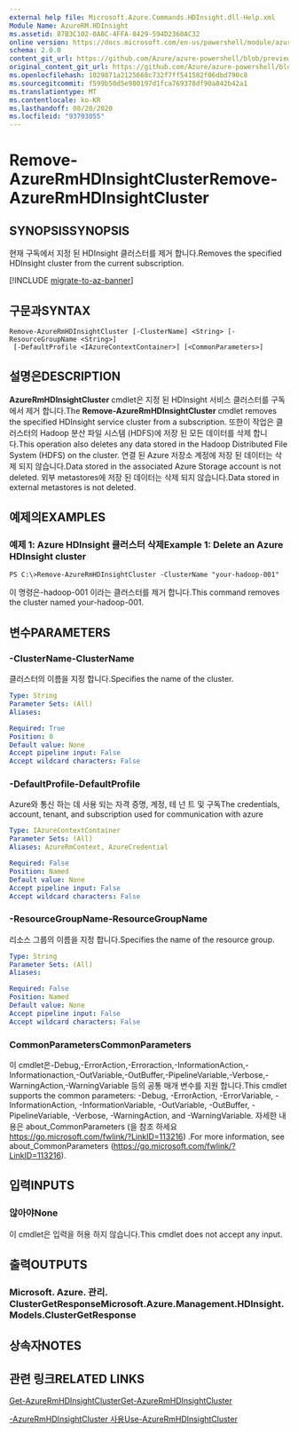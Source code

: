 ```yaml
---
external help file: Microsoft.Azure.Commands.HDInsight.dll-Help.xml
Module Name: AzureRM.HDInsight
ms.assetid: 87B3C102-0A8C-4FFA-8429-594D2360AC32
online version: https://docs.microsoft.com/en-us/powershell/module/azurerm.hdinsight/remove-azurermhdinsightcluster
schema: 2.0.0
content_git_url: https://github.com/Azure/azure-powershell/blob/preview/src/ResourceManager/HDInsight/Commands.HDInsight/help/Remove-AzureRmHDInsightCluster.md
original_content_git_url: https://github.com/Azure/azure-powershell/blob/preview/src/ResourceManager/HDInsight/Commands.HDInsight/help/Remove-AzureRmHDInsightCluster.md
ms.openlocfilehash: 1029871a2125668c732f7ff541582f06dbd790c8
ms.sourcegitcommit: f599b50d5e980197d1fca769378df90a842b42a1
ms.translationtype: MT
ms.contentlocale: ko-KR
ms.lasthandoff: 08/20/2020
ms.locfileid: "93703055"
---
```

# <span data-ttu-id="fdd36-101">Remove-AzureRmHDInsightCluster</span><span class="sxs-lookup"><span data-stu-id="fdd36-101">Remove-AzureRmHDInsightCluster</span></span>

## <span data-ttu-id="fdd36-102">SYNOPSIS</span><span class="sxs-lookup"><span data-stu-id="fdd36-102">SYNOPSIS</span></span>
<span data-ttu-id="fdd36-103">현재 구독에서 지정 된 HDInsight 클러스터를 제거 합니다.</span><span class="sxs-lookup"><span data-stu-id="fdd36-103">Removes the specified HDInsight cluster from the current subscription.</span></span>

[!INCLUDE [migrate-to-az-banner](../../includes/migrate-to-az-banner.md)]

## <span data-ttu-id="fdd36-104">구문과</span><span class="sxs-lookup"><span data-stu-id="fdd36-104">SYNTAX</span></span>

```
Remove-AzureRmHDInsightCluster [-ClusterName] <String> [-ResourceGroupName <String>]
 [-DefaultProfile <IAzureContextContainer>] [<CommonParameters>]
```

## <span data-ttu-id="fdd36-105">설명은</span><span class="sxs-lookup"><span data-stu-id="fdd36-105">DESCRIPTION</span></span>
<span data-ttu-id="fdd36-106">**AzureRmHDInsightCluster** cmdlet은 지정 된 HDInsight 서비스 클러스터를 구독에서 제거 합니다.</span><span class="sxs-lookup"><span data-stu-id="fdd36-106">The **Remove-AzureRmHDInsightCluster** cmdlet removes the specified HDInsight service cluster from a subscription.</span></span>
<span data-ttu-id="fdd36-107">또한이 작업은 클러스터의 Hadoop 분산 파일 시스템 (HDFS)에 저장 된 모든 데이터를 삭제 합니다.</span><span class="sxs-lookup"><span data-stu-id="fdd36-107">This operation also deletes any data stored in the Hadoop Distributed File System (HDFS) on the cluster.</span></span>
<span data-ttu-id="fdd36-108">연결 된 Azure 저장소 계정에 저장 된 데이터는 삭제 되지 않습니다.</span><span class="sxs-lookup"><span data-stu-id="fdd36-108">Data stored in the associated Azure Storage account is not deleted.</span></span>
<span data-ttu-id="fdd36-109">외부 metastores에 저장 된 데이터는 삭제 되지 않습니다.</span><span class="sxs-lookup"><span data-stu-id="fdd36-109">Data stored in external metastores is not deleted.</span></span>

## <span data-ttu-id="fdd36-110">예제의</span><span class="sxs-lookup"><span data-stu-id="fdd36-110">EXAMPLES</span></span>

### <span data-ttu-id="fdd36-111">예제 1: Azure HDInsight 클러스터 삭제</span><span class="sxs-lookup"><span data-stu-id="fdd36-111">Example 1: Delete an Azure HDInsight cluster</span></span>
```
PS C:\>Remove-AzureRmHDInsightCluster -ClusterName "your-hadoop-001"
```

<span data-ttu-id="fdd36-112">이 명령은-hadoop-001 이라는 클러스터를 제거 합니다.</span><span class="sxs-lookup"><span data-stu-id="fdd36-112">This command removes the cluster named your-hadoop-001.</span></span>

## <span data-ttu-id="fdd36-113">변수</span><span class="sxs-lookup"><span data-stu-id="fdd36-113">PARAMETERS</span></span>

### <span data-ttu-id="fdd36-114">-ClusterName</span><span class="sxs-lookup"><span data-stu-id="fdd36-114">-ClusterName</span></span>
<span data-ttu-id="fdd36-115">클러스터의 이름을 지정 합니다.</span><span class="sxs-lookup"><span data-stu-id="fdd36-115">Specifies the name of the cluster.</span></span>

```yaml
Type: String
Parameter Sets: (All)
Aliases: 

Required: True
Position: 0
Default value: None
Accept pipeline input: False
Accept wildcard characters: False
```

### <span data-ttu-id="fdd36-116">-DefaultProfile</span><span class="sxs-lookup"><span data-stu-id="fdd36-116">-DefaultProfile</span></span>
<span data-ttu-id="fdd36-117">Azure와 통신 하는 데 사용 되는 자격 증명, 계정, 테 넌 트 및 구독</span><span class="sxs-lookup"><span data-stu-id="fdd36-117">The credentials, account, tenant, and subscription used for communication with azure</span></span>

```yaml
Type: IAzureContextContainer
Parameter Sets: (All)
Aliases: AzureRmContext, AzureCredential

Required: False
Position: Named
Default value: None
Accept pipeline input: False
Accept wildcard characters: False
```

### <span data-ttu-id="fdd36-118">-ResourceGroupName</span><span class="sxs-lookup"><span data-stu-id="fdd36-118">-ResourceGroupName</span></span>
<span data-ttu-id="fdd36-119">리소스 그룹의 이름을 지정 합니다.</span><span class="sxs-lookup"><span data-stu-id="fdd36-119">Specifies the name of the resource group.</span></span>

```yaml
Type: String
Parameter Sets: (All)
Aliases: 

Required: False
Position: Named
Default value: None
Accept pipeline input: False
Accept wildcard characters: False
```

### <span data-ttu-id="fdd36-120">CommonParameters</span><span class="sxs-lookup"><span data-stu-id="fdd36-120">CommonParameters</span></span>
<span data-ttu-id="fdd36-121">이 cmdlet은-Debug,-ErrorAction,-Erroraction,-InformationAction,-Informationaction,-OutVariable,-OutBuffer,-PipelineVariable,-Verbose,-WarningAction,-WarningVariable 등의 공통 매개 변수를 지원 합니다.</span><span class="sxs-lookup"><span data-stu-id="fdd36-121">This cmdlet supports the common parameters: -Debug, -ErrorAction, -ErrorVariable, -InformationAction, -InformationVariable, -OutVariable, -OutBuffer, -PipelineVariable, -Verbose, -WarningAction, and -WarningVariable.</span></span> <span data-ttu-id="fdd36-122">자세한 내용은 about_CommonParameters (을 참조 하세요 https://go.microsoft.com/fwlink/?LinkID=113216) .</span><span class="sxs-lookup"><span data-stu-id="fdd36-122">For more information, see about_CommonParameters (https://go.microsoft.com/fwlink/?LinkID=113216).</span></span>

## <span data-ttu-id="fdd36-123">입력</span><span class="sxs-lookup"><span data-stu-id="fdd36-123">INPUTS</span></span>

### <span data-ttu-id="fdd36-124">않아야</span><span class="sxs-lookup"><span data-stu-id="fdd36-124">None</span></span>
<span data-ttu-id="fdd36-125">이 cmdlet은 입력을 허용 하지 않습니다.</span><span class="sxs-lookup"><span data-stu-id="fdd36-125">This cmdlet does not accept any input.</span></span>

## <span data-ttu-id="fdd36-126">출력</span><span class="sxs-lookup"><span data-stu-id="fdd36-126">OUTPUTS</span></span>

### <span data-ttu-id="fdd36-127">Microsoft. Azure. 관리. ClusterGetResponse</span><span class="sxs-lookup"><span data-stu-id="fdd36-127">Microsoft.Azure.Management.HDInsight.Models.ClusterGetResponse</span></span>

## <span data-ttu-id="fdd36-128">상속자</span><span class="sxs-lookup"><span data-stu-id="fdd36-128">NOTES</span></span>

## <span data-ttu-id="fdd36-129">관련 링크</span><span class="sxs-lookup"><span data-stu-id="fdd36-129">RELATED LINKS</span></span>

[<span data-ttu-id="fdd36-130">Get-AzureRmHDInsightCluster</span><span class="sxs-lookup"><span data-stu-id="fdd36-130">Get-AzureRmHDInsightCluster</span></span>](./Get-AzureRmHDInsightCluster.md)

[<span data-ttu-id="fdd36-131">-AzureRmHDInsightCluster 사용</span><span class="sxs-lookup"><span data-stu-id="fdd36-131">Use-AzureRmHDInsightCluster</span></span>](./Use-AzureRmHDInsightCluster.md)



